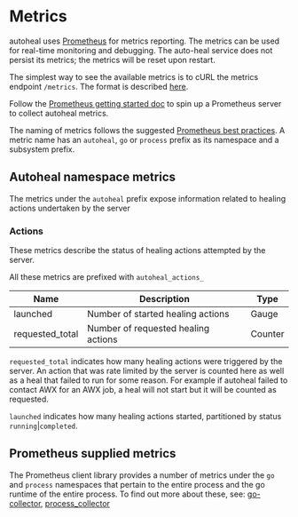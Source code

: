 # Metrics

autoheal uses [Prometheus](https://prometheus.io/) for metrics reporting. The metrics can be used for real-time monitoring and debugging. The auto-heal service does not persist its metrics; the metrics will be reset upon restart.

The simplest way to see the available metrics is to cURL the metrics endpoint `/metrics`. The format is described [here](http://prometheus.io/docs/instrumenting/exposition_formats/).

Follow the [Prometheus getting started doc](https://prometheus.io/docs/prometheus/latest/getting_started/) to spin up a Prometheus server to collect autoheal metrics.

The naming of metrics follows the suggested [Prometheus best practices](http://prometheus.io/docs/practices/naming/). A metric name has an `autoheal`, `go` or `process` prefix as its namespace and a subsystem prefix.

## Autoheal namespace metrics

The metrics under the `autoheal` prefix expose information related to healing actions undertaken by the server

### Actions

These metrics describe the status of healing actions attempted by the server.

All these metrics are prefixed with `autoheal_actions_`

| Name             | Description                         | Type    |
|------------------|-------------------------------------|---------|
| launched         | Number of started healing actions   | Gauge   |
| requested_total  | Number of requested healing actions | Counter |

`requested_total` indicates how many healing actions were triggered by the server. An action that
was rate limited by the server is counted here as well as a heal that failed to run for some reason.
For example if autoheal failed to contact AWX for an AWX job, a heal will not start
but it will be counted as requested.

`launched` indicates how many healing actions started, partitioned by status `running`|`completed`.

## Prometheus supplied metrics

The Prometheus client library provides a number of metrics under the `go` and `process` namespaces that pertain to the entire process and the go runtime of the entire process. To find out more about these, see:
[go-collector](https://github.com/prometheus/client_golang/blob/master/prometheus/go_collector.go),
[process_collector](https://github.com/prometheus/client_golang/blob/master/prometheus/process_collector.go)
